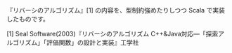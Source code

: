 『リバーシのアルゴリズム』[1] の内容を、型制約強めたりしつつ Scala で実装したものです。

[1] Seal Software(2003)『リバーシのアルゴリズム C++&Java対応―「探索アルゴリズム」「評価関数」の設計と実装』工学社
